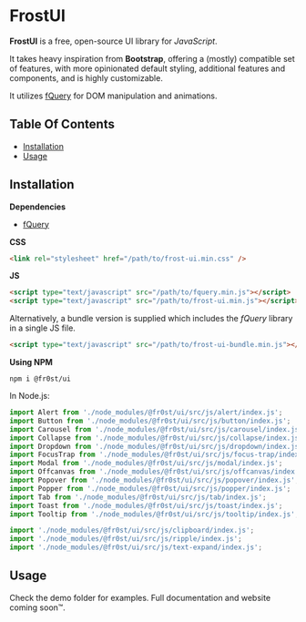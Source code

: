 # FrostUI

**FrostUI** is a free, open-source UI library for *JavaScript*.

It takes heavy inspiration from **Bootstrap**, offering a (mostly) compatible set of features, with more opinionated default styling, additional features and components, and is highly customizable.

It utilizes [fQuery](https://github.com/elusivecodes/fQuery) for DOM manipulation and animations.


## Table Of Contents
- [Installation](#installation)
- [Usage](#usage)



## Installation

**Dependencies**

- [fQuery](https://github.com/elusivecodes/fQuery)

**CSS**

```html
<link rel="stylesheet" href="/path/to/frost-ui.min.css" />
```

**JS**

```html
<script type="text/javascript" src="/path/to/fquery.min.js"></script>
<script type="text/javascript" src="/path/to/frost-ui.min.js"></script>
```

Alternatively, a bundle version is supplied which includes the *fQuery* library in a single JS file.

```html
<script type="text/javascript" src="/path/to/frost-ui-bundle.min.js"></script>
```

**Using NPM**

```
npm i @fr0st/ui
```

In Node.js:

```javascript
import Alert from './node_modules/@fr0st/ui/src/js/alert/index.js';
import Button from './node_modules/@fr0st/ui/src/js/button/index.js';
import Carousel from './node_modules/@fr0st/ui/src/js/carousel/index.js';
import Collapse from './node_modules/@fr0st/ui/src/js/collapse/index.js';
import Dropdown from './node_modules/@fr0st/ui/src/js/dropdown/index.js';
import FocusTrap from './node_modules/@fr0st/ui/src/js/focus-trap/index.js';
import Modal from './node_modules/@fr0st/ui/src/js/modal/index.js';
import Offcanvas from './node_modules/@fr0st/ui/src/js/offcanvas/index.js';
import Popover from './node_modules/@fr0st/ui/src/js/popover/index.js';
import Popper from './node_modules/@fr0st/ui/src/js/popper/index.js';
import Tab from './node_modules/@fr0st/ui/src/js/tab/index.js';
import Toast from './node_modules/@fr0st/ui/src/js/toast/index.js';
import Tooltip from './node_modules/@fr0st/ui/src/js/tooltip/index.js';

import './node_modules/@fr0st/ui/src/js/clipboard/index.js';
import './node_modules/@fr0st/ui/src/js/ripple/index.js';
import './node_modules/@fr0st/ui/src/js/text-expand/index.js';
```


## Usage

Check the demo folder for examples. Full documentation and website coming soon™.